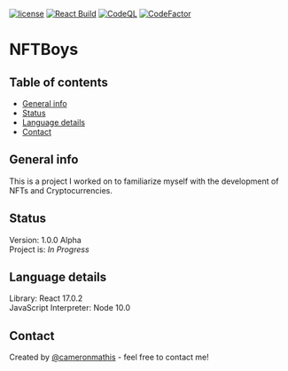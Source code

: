 [![license](https://img.shields.io/github/license/cameronmathis/NFTBoys)](LICENSE)
[![React Build](https://github.com/cameronmathis/NFTBoys/actions/workflows/react-build.yaml/badge.svg)](https://github.com/cameronmathis/NFTBoys/actions/workflows/react-build.yaml)
[![CodeQL](https://github.com/cameronmathis/NFTBoys/actions/workflows/codeql-analysis.yaml/badge.svg)](https://github.com/cameronmathis/NFTBoys/actions/workflows/codeql-analysis.yaml)
[![CodeFactor](https://www.codefactor.io/repository/github/cameronmathis/nftboys/badge)](https://www.codefactor.io/repository/github/cameronmathis/nftboys)

# NFTBoys

## Table of contents

- [General info](#general-info)
- [Status](#status)
- [Language details](#Language-details)
- [Contact](#contact)

## General info

This is a project I worked on to familiarize myself with the development of NFTs and Cryptocurrencies.

## Status

Version: 1.0.0 Alpha </br>
Project is: _In Progress_

## Language details

Library: React 17.0.2 </br>
JavaScript Interpreter: Node 10.0 </br>

## Contact

Created by [@cameronmathis](https://github.com/cameronmathis/) - feel free to contact me!

